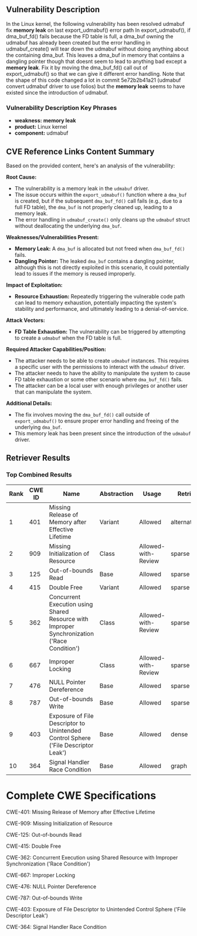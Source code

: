 ## Vulnerability Description
In the Linux kernel, the following vulnerability has been resolved udmabuf fix **memory leak** on last export_udmabuf() error path In export_udmabuf(), if dma_buf_fd() fails because the FD table is full, a dma_buf owning the udmabuf has already been created but the error handling in udmabuf_create() will tear down the udmabuf without doing anything about the containing dma_buf. This leaves a dma_buf in memory that contains a dangling pointer though that doesnt seem to lead to anything bad except a **memory leak**. Fix it by moving the dma_buf_fd() call out of export_udmabuf() so that we can give it different error handling. Note that the shape of this code changed a lot in commit 5e72b2b41a21 (udmabuf convert udmabuf driver to use folios) but the **memory leak** seems to have existed since the introduction of udmabuf.

### Vulnerability Description Key Phrases
- **weakness:** **memory leak**
- **product:** Linux kernel
- **component:** udmabuf

## CVE Reference Links Content Summary
Based on the provided content, here's an analysis of the vulnerability:

**Root Cause:**
- The vulnerability is a memory leak in the `udmabuf` driver.
- The issue occurs within the `export_udmabuf()` function where a `dma_buf` is created, but if the subsequent `dma_buf_fd()` call fails (e.g., due to a full FD table), the `dma_buf` is not properly cleaned up, leading to a memory leak.
- The error handling in `udmabuf_create()` only cleans up the `udmabuf` struct without deallocating the underlying `dma_buf`.

**Weaknesses/Vulnerabilities Present:**
- **Memory Leak:** A `dma_buf` is allocated but not freed when `dma_buf_fd()` fails.
- **Dangling Pointer:** The leaked `dma_buf` contains a dangling pointer, although this is not directly exploited in this scenario, it could potentially lead to issues if the memory is reused improperly.

**Impact of Exploitation:**
- **Resource Exhaustion:** Repeatedly triggering the vulnerable code path can lead to memory exhaustion, potentially impacting the system's stability and performance, and ultimately leading to a denial-of-service.

**Attack Vectors:**
- **FD Table Exhaustion:** The vulnerability can be triggered by attempting to create a `udmabuf` when the FD table is full.

**Required Attacker Capabilities/Position:**
- The attacker needs to be able to create `udmabuf` instances. This requires a specific user with the permissions to interact with the `udmabuf` driver.
- The attacker needs to have the ability to manipulate the system to cause FD table exhaustion or some other scenario where `dma_buf_fd()` fails.
- The attacker can be a local user with enough privileges or another user that can manipulate the system.

**Additional Details:**
- The fix involves moving the `dma_buf_fd()` call outside of `export_udmabuf()` to ensure proper error handling and freeing of the underlying `dma_buf`.
- This memory leak has been present since the introduction of the `udmabuf` driver.

## Retriever Results

### Top Combined Results

| Rank | CWE ID | Name | Abstraction | Usage  | Retrievers | Individual Scores |
|------|--------|------|-------------|-------|------------|-------------------|
| 1 | 401 | Missing Release of Memory after Effective Lifetime | Variant | Allowed | alternate_terms | 1.000 |
| 2 | 909 | Missing Initialization of Resource | Class | Allowed-with-Review | sparse | 0.591 |
| 3 | 125 | Out-of-bounds Read | Base | Allowed | sparse | 0.591 |
| 4 | 415 | Double Free | Variant | Allowed | sparse | 0.583 |
| 5 | 362 | Concurrent Execution using Shared Resource with Improper Synchronization ('Race Condition') | Class | Allowed-with-Review | sparse | 0.581 |
| 6 | 667 | Improper Locking | Class | Allowed-with-Review | sparse | 0.568 |
| 7 | 476 | NULL Pointer Dereference | Base | Allowed | sparse | 0.566 |
| 8 | 787 | Out-of-bounds Write | Base | Allowed | sparse | 0.559 |
| 9 | 403 | Exposure of File Descriptor to Unintended Control Sphere ('File Descriptor Leak') | Base | Allowed | dense | 0.450 |
| 10 | 364 | Signal Handler Race Condition | Base | Allowed | graph | 0.003 |



# Complete CWE Specifications

CWE-401: Missing Release of Memory after Effective Lifetime

CWE-909: Missing Initialization of Resource

CWE-125: Out-of-bounds Read

CWE-415: Double Free

CWE-362: Concurrent Execution using Shared Resource with Improper Synchronization ('Race Condition')

CWE-667: Improper Locking

CWE-476: NULL Pointer Dereference

CWE-787: Out-of-bounds Write

CWE-403: Exposure of File Descriptor to Unintended Control Sphere ('File Descriptor Leak')

CWE-364: Signal Handler Race Condition